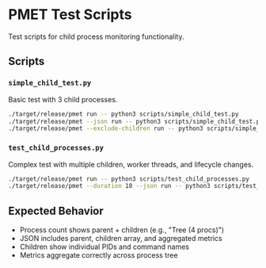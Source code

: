 # PMET Test Scripts

Test scripts for child process monitoring functionality.

## Scripts

### `simple_child_test.py`
Basic test with 3 child processes.

```bash
./target/release/pmet run -- python3 scripts/simple_child_test.py
./target/release/pmet --json run -- python3 scripts/simple_child_test.py
./target/release/pmet --exclude-children run -- python3 scripts/simple_child_test.py
```

### `test_child_processes.py`
Complex test with multiple children, worker threads, and lifecycle changes.

```bash
./target/release/pmet run -- python3 scripts/test_child_processes.py
./target/release/pmet --duration 10 --json run -- python3 scripts/test_child_processes.py
```

## Expected Behavior

- Process count shows parent + children (e.g., "Tree (4 procs)")
- JSON includes parent, children array, and aggregated metrics
- Children show individual PIDs and command names
- Metrics aggregate correctly across process tree